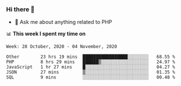 ### Hi there 👋

<!--
**mustafaculban/mustafaculban** is a ✨ _special_ ✨ repository because its `README.md` (this file) appears on your GitHub profile.

Here are some ideas to get you started:

- 🌱 I’m currently learning ...
- 👯 I’m looking to collaborate on ...
- 🤔 I’m looking for help with ...
- 📫 How to reach me: ...
- 😄 Pronouns: ...
- ⚡ Fun fact: ...

-->
- 💬 Ask me about anything related to PHP


📊 **This week I spent my time on**
<!--START_SECTION:waka-->
```text
Week: 28 October, 2020 - 04 November, 2020

Other        23 hrs 19 mins  █████████████████░░░░░░░░   68.55 % 
PHP          8 hrs 29 mins   ██████▒░░░░░░░░░░░░░░░░░░   24.97 % 
JavaScript   1 hr 27 mins    █░░░░░░░░░░░░░░░░░░░░░░░░   04.27 % 
JSON         27 mins         ▒░░░░░░░░░░░░░░░░░░░░░░░░   01.35 % 
SQL          9 mins          ░░░░░░░░░░░░░░░░░░░░░░░░░   00.48 % 
```
<!--END_SECTION:waka-->
